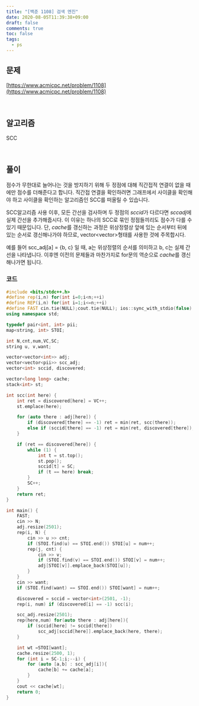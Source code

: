 ```yaml
---
title: "[백준 1108] 검색 엔진"
date: 2020-08-05T11:39:38+09:00
draft: false
comments: true
toc: false
tags:
  - ps
---
```


## 문제

[https://www.acmicpc.net/problem/1108](https://www.acmicpc.net/problem/1108)

<br>

## 알고리즘

SCC

<br>

## 풀이

점수가 무한대로 늘어나는 것을 방지하기 위해 두 정점에 대해 직간접적 연결이 없을 때에만 점수를 더해준다고 합니다. 직간접 연결을 확인하려면 그래프에서 사이클을 확인해야 하고 사이클을 확인하는 알고리즘인 SCC를 떠올릴 수 있습니다.

SCC알고리즘 사용 이후, 모든 간선을 검사하며 두 정점의 $sccid$가 다르다면 $sccadj$에 실제 간선을 추가해줍시다. 이 이유는 하나의 SCC로 묶인 정점들끼리도 점수가 다를 수 있기 때문입니다. 단, $cache$를 갱신하는 과정은 위상정렬상 앞에 있는 순서부터 뒤에 있는 순서로 갱신해나가야 하므로, vector<vector<pii>>형태를 사용한 것에 주목합시다.

예를 들어 scc_adj[a] = {b, c} 일 때, a는 위상정렬의 순서를 의미하고 b, c는 실제 간선을 나타냅니다. 이후엔 이전의 문제들과 마찬가지로 for문의 역순으로 $cache$를 갱신해나가면 됩니다.

### 코드

```c++
#include <bits/stdc++.h>
#define rep(i,n) for(int i=0;i<n;++i)
#define REP(i,n) for(int i=1;i<=n;++i)
#define FAST cin.tie(NULL);cout.tie(NULL); ios::sync_with_stdio(false)
using namespace std;

typedef pair<int, int> pii;
map<string, int> STOI;

int N,cnt,num,VC,SC;
string u, v,want;

vector<vector<int>> adj;
vector<vector<pii>> scc_adj;
vector<int> sccid, discovered;

vector<long long> cache;
stack<int> st;

int scc(int here) {
    int ret = discovered[here] = VC++;
    st.emplace(here);

    for (auto there : adj[here]) {
        if (discovered[there] == -1) ret = min(ret, scc(there));
        else if (sccid[there] == -1) ret = min(ret, discovered[there]);
    }

    if (ret == discovered[here]) {
        while (1) {
            int t = st.top();
            st.pop();
            sccid[t] = SC;
            if (t == here) break;
        }
        SC++;
    }
    return ret;
}

int main() {
    FAST;
    cin >> N;
    adj.resize(2501);
    rep(i, N) {
        cin >> u >> cnt;
        if (STOI.find(u) == STOI.end()) STOI[u] = num++;
        rep(j, cnt) {
            cin >> v;
            if (STOI.find(v) == STOI.end()) STOI[v] = num++;
            adj[STOI[v]].emplace_back(STOI[u]);
        }
    }
    cin >> want;
    if (STOI.find(want) == STOI.end()) STOI[want] = num++;

    discovered = sccid = vector<int>(2501, -1);
    rep(i, num) if (discovered[i] == -1) scc(i);

    scc_adj.resize(2501);
    rep(here,num) for(auto there : adj[here]){
        if (sccid[here] != sccid[there])
            scc_adj[sccid[here]].emplace_back(here, there);
    }

    int wt =STOI[want];
    cache.resize(2500, 1);
    for (int i = SC-1;i;--i) {
        for (auto [a,b] : scc_adj[i]){
            cache[b] += cache[a];
        }
    }
    cout << cache[wt];
    return 0;
}
```
